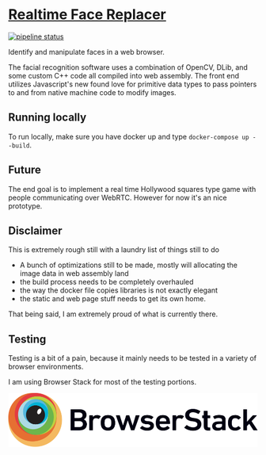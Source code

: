 # [Realtime Face Replacer](https://celebraphone.io)
[![pipeline status](https://gitlab.com/mattmatters/opencv-wasm/badges/master/pipeline.svg)](https://gitlab.com/mattmatters/opencv-wasm/commits/master)

Identify and manipulate faces in a web browser.

The facial recognition software uses a combination of OpenCV, DLib, and some
custom C++ code all compiled into web assembly.  The front end utilizes
Javascript's new found love for primitive data types to pass pointers to and
from native machine code to modify images.

## Running locally

To run locally, make sure you have docker up and type `docker-compose up --build`.

## Future

The end goal is to implement a real time Hollywood squares type game with people
communicating over WebRTC. However for now it's an nice prototype.

## Disclaimer

This is extremely rough still with a laundry list of things still to do

* A bunch of optimizations still to be made, mostly will allocating the image data in web assembly land
* the build process needs to be completely overhauled
* the way the docker file copies libraries is not exactly elegant
* the static and web page stuff needs to get its own home.

That being said, I am extremely proud of what is currently there.

## Testing

Testing is a bit of a pain, because it mainly needs to be tested in a variety of browser environments.

I am using Browser Stack for most of the testing portions.

[![BrowserStack](/static/Browserstack-logo.svg)](https://www.browserstack.com)
